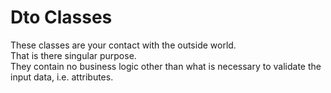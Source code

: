 # Dto Classes

These classes are your contact with the outside world.  
That is there singular purpose.  
They contain no business logic other than what is necessary to validate the input data, i.e. attributes. 